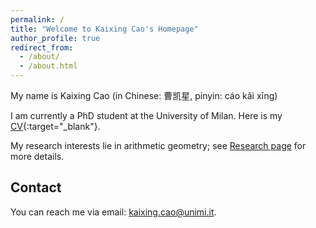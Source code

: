 ```yaml
---
permalink: /
title: "Welcome to Kaixing Cao's Homepage"
author_profile: true
redirect_from: 
  - /about/
  - /about.html
---
```


My name is Kaixing Cao (in Chinese: 曹凯星, pinyin: cáo kǎi xīng)

I am currently a PhD student at the University of Milan. Here is my [CV](/files/cv.pdf){:target="_blank"}.

My research interests lie in arithmetic geometry; see [Research page](/research/) for more details.

## Contact

You can reach me via email: <a href="mailto:kaixing.cao@unimi.it">kaixing.cao@unimi.it</a>.